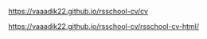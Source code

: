 
https://vaaadik22.github.io/rsschool-cv/cv

   https://vaaadik22.github.io/rsschool-cv/rsschool-cv-html/
